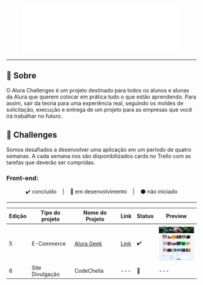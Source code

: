 <p align="center">
  <img src=".github/logo_alura_challenges.svg" alt="Logo Alura Challenge" >
</p>

---

## 📌 Sobre
O Alura Challenges é um projeto destinado para todos os alunos e alunas da Alura que querem colocar em prática tudo o que estão aprendendo. Para assim, sair da teoria para uma experiência real, seguindo os moldes de solicitação, execução e entrega de um projeto para as empresas que você irá trabalhar no futuro.


## 🚀 Challenges
Somos desafiados a desenvolver uma aplicação em um período de quatro semanas. A cada semana nos são disponibilizados cards no Trello com as tarefas que deverão ser cumpridas.

### Front-end:

<p align="center">
  ✔️ concluído &nbsp;&nbsp;&nbsp;|&nbsp;&nbsp;&nbsp;
  🔵 em desenvolvimento &nbsp;&nbsp;&nbsp;|&nbsp;&nbsp;&nbsp;
  ⚫ não iniciado 
</p>

---

| Edição | Tipo do projeto | Nome do Projeto | Link | Status | Preview
| --- | --- | --- | --- | --- | --- |
| 5 | E-Commerce | [Alura Geek](./alura-geek/) | [Link](https://alura-geek-challenge.vercel.app/) | ✔️ | <img align="center" alt="Miniatura da imagem do projeto" height="100" width="100" src=".github/AluraGeek.jpg"> |
| 6 | Site Divulgação | CodeChella | --- | 🔵 | --- |